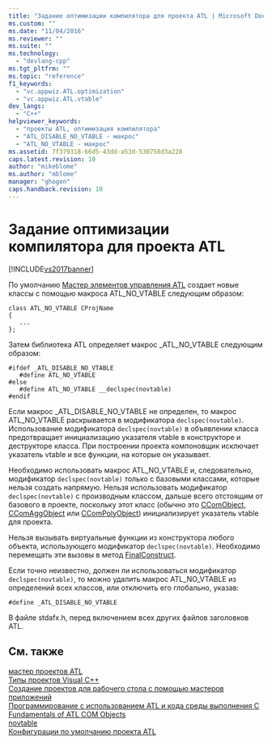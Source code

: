 ```yaml
---
title: "Задание оптимизации компилятора для проекта ATL | Microsoft Docs"
ms.custom: ""
ms.date: "11/04/2016"
ms.reviewer: ""
ms.suite: ""
ms.technology: 
  - "devlang-cpp"
ms.tgt_pltfrm: ""
ms.topic: "reference"
f1_keywords: 
  - "vc.appwiz.ATL.optimization"
  - "vc.appwiz.ATL.vtable"
dev_langs: 
  - "C++"
helpviewer_keywords: 
  - "проекты ATL, оптимизация компилятора"
  - "ATL_DISABLE_NO_VTABLE - макрос"
  - "ATL_NO_VTABLE - макрос"
ms.assetid: 7f379318-66d5-43dd-a53d-530758d3a228
caps.latest.revision: 10
author: "mikeblome"
ms.author: "mblome"
manager: "ghogen"
caps.handback.revision: 10
---
```

# Задание оптимизации компилятора для проекта ATL
[!INCLUDE[vs2017banner](../../assembler/inline/includes/vs2017banner.md)]

По умолчанию [Мастер элементов управления ATL](../../atl/reference/atl-control-wizard.md) создает новые классы с помощью макроса ATL\_NO\_VTABLE следующим образом:  
  
```  
class ATL_NO_VTABLE CProjName  
{  
   ...  
};  
```  
  
 Затем библиотека ATL определяет макрос \_ATL\_NO\_VTABLE следующим образом:  
  
```  
#ifdef _ATL_DISABLE_NO_VTABLE  
   #define ATL_NO_VTABLE  
#else  
   #define ATL_NO_VTABLE __declspec(novtable)  
#endif  
```  
  
 Если макрос \_ATL\_DISABLE\_NO\_VTABLE не определен, то макрос ATL\_NO\_VTABLE раскрывается в модификатора `declspec(novtable)`.  Использование модификатора `declspec(novtable)` в объявлении класса предотвращает инициализацию указателя vtable в конструкторе и деструкторе класса.  При построении проекта компоновщик исключает указатель vtable и все функции, на которые он указывает.  
  
 Необходимо использовать макрос ATL\_NO\_VTABLE и, следовательно, модификатор `declspec(novtable)` только с базовыми классами, которые нельзя создать напрямую.  Нельзя использовать модификатор `declspec(novtable)` с производным классом, дальше всего отстоящим от базового в проекте, поскольку этот класс \(обычно это [CComObject](../../atl/reference/ccomobject-class.md), [CComAggObject](../../atl/reference/ccomaggobject-class.md) или [CComPolyObject](../../atl/reference/ccompolyobject-class.md)\) инициализирует указатель vtable для проекта.  
  
 Нельзя вызывать виртуальные функции из конструктора любого объекта, использующего модификатор `declspec(novtable)`.  Необходимо перемещать эти вызовы в метод [FinalConstruct](../Topic/CComObjectRootEx::FinalConstruct.md).  
  
 Если точно неизвестно, должен ли использоваться модификатор `declspec(novtable)`, то можно удалить макрос ATL\_NO\_VTABLE из определений всех классов, или отключить его глобально, указав:  
  
```  
#define _ATL_DISABLE_NO_VTABLE  
```  
  
 В файле stdafx.h, перед включением всех других файлов заголовков ATL.  
  
## См. также  
 [мастер проектов ATL](../Topic/ATL%20Project%20Wizard.md)   
 [Типы проектов Visual C\+\+](../../ide/visual-cpp-project-types.md)   
 [Создание проектов для рабочего стола с помощью мастеров приложений](../../ide/creating-desktop-projects-by-using-application-wizards.md)   
 [Программирование с использованием ATL и кода среды выполнения C](../../atl/programming-with-atl-and-c-run-time-code.md)   
 [Fundamentals of ATL COM Objects](../../atl/fundamentals-of-atl-com-objects.md)   
 [novtable](../../cpp/novtable.md)   
 [Конфигурации по умолчанию проекта ATL](../../atl/reference/default-atl-project-configurations.md)
